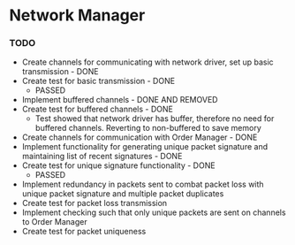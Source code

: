 # Network Manager

### TODO
 * Create channels for communicating with network driver, set up basic transmission - DONE
 * Create test for basic transmission - DONE
    * PASSED
 * Implement buffered channels - DONE AND REMOVED
 * Create test for buffered channels - DONE
    * Test showed that network driver has buffer, therefore no need for buffered channels. Reverting to non-buffered to save memory
 * Create channels for communication with Order Manager - DONE
 * Implement functionality for generating unique packet signature and maintaining list of recent signatures - DONE
 * Create test for unique signature functionality - DONE
    * PASSED
 * Implement redundancy in packets sent to combat packet loss with unique packet signature and multiple packet duplicates
 * Create test for packet loss transmission
 * Implement checking such that only unique packets are sent on channels to Order Manager
 * Create test for packet uniqueness
